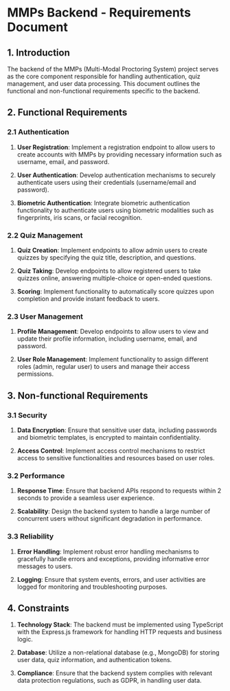 # MMPs Backend - Requirements Document

## 1. Introduction

The backend of the MMPs (Multi-Modal Proctoring System) project serves as the core component responsible for handling authentication, quiz management, and user data processing. This document outlines the functional and non-functional requirements specific to the backend.

## 2. Functional Requirements

### 2.1 Authentication

1. **User Registration**: Implement a registration endpoint to allow users to create accounts with MMPs by providing necessary information such as username, email, and password.

2. **User Authentication**: Develop authentication mechanisms to securely authenticate users using their credentials (username/email and password).

3. **Biometric Authentication**: Integrate biometric authentication functionality to authenticate users using biometric modalities such as fingerprints, iris scans, or facial recognition.

### 2.2 Quiz Management

1. **Quiz Creation**: Implement endpoints to allow admin users to create quizzes by specifying the quiz title, description, and questions.

2. **Quiz Taking**: Develop endpoints to allow registered users to take quizzes online, answering multiple-choice or open-ended questions.

3. **Scoring**: Implement functionality to automatically score quizzes upon completion and provide instant feedback to users.

### 2.3 User Management

1. **Profile Management**: Develop endpoints to allow users to view and update their profile information, including username, email, and password.

2. **User Role Management**: Implement functionality to assign different roles (admin, regular user) to users and manage their access permissions.

## 3. Non-functional Requirements

### 3.1 Security

1. **Data Encryption**: Ensure that sensitive user data, including passwords and biometric templates, is encrypted to maintain confidentiality.

2. **Access Control**: Implement access control mechanisms to restrict access to sensitive functionalities and resources based on user roles.

### 3.2 Performance

1. **Response Time**: Ensure that backend APIs respond to requests within 2 seconds to provide a seamless user experience.

2. **Scalability**: Design the backend system to handle a large number of concurrent users without significant degradation in performance.

### 3.3 Reliability

1. **Error Handling**: Implement robust error handling mechanisms to gracefully handle errors and exceptions, providing informative error messages to users.

2. **Logging**: Ensure that system events, errors, and user activities are logged for monitoring and troubleshooting purposes.

## 4. Constraints

1. **Technology Stack**: The backend must be implemented using TypeScript with the Express.js framework for handling HTTP requests and business logic.

2. **Database**: Utilize a non-relational database (e.g., MongoDB) for storing user data, quiz information, and authentication tokens.

3. **Compliance**: Ensure that the backend system complies with relevant data protection regulations, such as GDPR, in handling user data.
